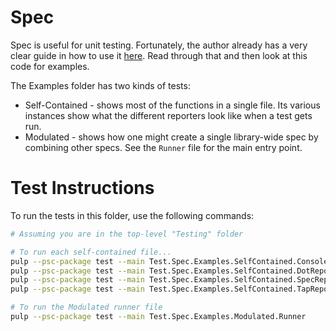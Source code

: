 # Spec

Spec is useful for unit testing. Fortunately, the author already has a very clear guide in how to use it [here](https://owickstrom.github.io/purescript-spec/). Read through that and then look at this code for examples.

The Examples folder has two kinds of tests:
- Self-Contained - shows most of the functions in a single file. Its various instances show what the different reporters look like when a test gets run.
- Modulated - shows how one might create a single library-wide spec by combining other specs. See the `Runner` file for the main entry point.

# Test Instructions

To run the tests in this folder, use the following commands:
```bash
# Assuming you are in the top-level "Testing" folder

# To run each self-contained file...
pulp --psc-package test --main Test.Spec.Examples.SelfContained.ConsoleReporter
pulp --psc-package test --main Test.Spec.Examples.SelfContained.DotReporter
pulp --psc-package test --main Test.Spec.Examples.SelfContained.SpecReporter
pulp --psc-package test --main Test.Spec.Examples.SelfContained.TapReporter

# To run the Modulated runner file
pulp --psc-package test --main Test.Spec.Examples.Modulated.Runner
```

